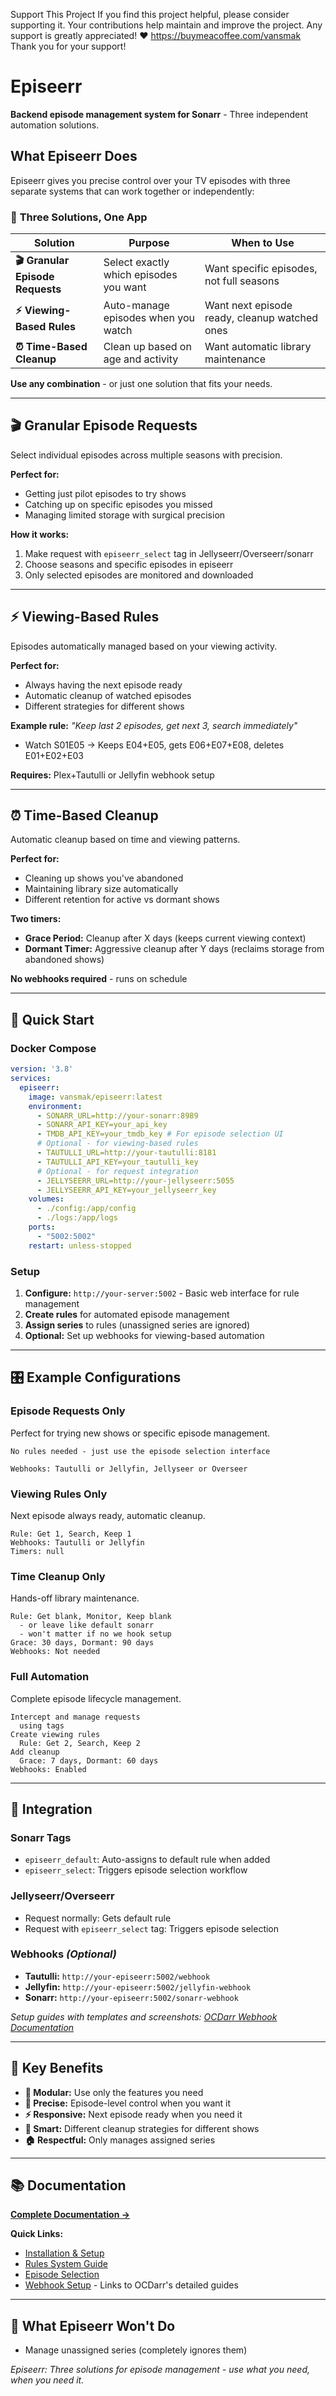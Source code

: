 
Support This Project If you find this project helpful, please consider supporting it. Your contributions help maintain and improve the project. Any support is greatly appreciated! ❤️ https://buymeacoffee.com/vansmak Thank you for your support!

# Episeerr

**Backend episode management system for Sonarr** - Three independent automation solutions.

## What Episeerr Does

Episeerr gives you precise control over your TV episodes with three separate systems that can work together or independently:

### 🎯 **Three Solutions, One App**

| Solution | Purpose | When to Use |
|----------|---------|-------------|
| **🎬 Granular Episode Requests** | Select exactly which episodes you want | Want specific episodes, not full seasons |
| **⚡ Viewing-Based Rules** | Auto-manage episodes when you watch | Want next episode ready, cleanup watched ones |
| **⏰ Time-Based Cleanup** | Clean up based on age and activity | Want automatic library maintenance |

**Use any combination** - or just one solution that fits your needs.

---

## 🎬 Granular Episode Requests

Select individual episodes across multiple seasons with precision.

**Perfect for:**
- Getting just pilot episodes to try shows
- Catching up on specific episodes you missed
- Managing limited storage with surgical precision

**How it works:**
1.  Make request with `episeerr_select` tag in Jellyseerr/Overseerr/sonarr 
2. Choose seasons and specific episodes in episeerr 
3. Only selected episodes are monitored and downloaded

---

## ⚡ Viewing-Based Rules

Episodes automatically managed based on your viewing activity.

**Perfect for:**
- Always having the next episode ready
- Automatic cleanup of watched episodes
- Different strategies for different shows

**Example rule:** *"Keep last 2 episodes, get next 3, search immediately"*
- Watch S01E05 → Keeps E04+E05, gets E06+E07+E08, deletes E01+E02+E03

**Requires:** Plex+Tautulli or Jellyfin webhook setup

---

## ⏰ Time-Based Cleanup

Automatic cleanup based on time and viewing patterns.

**Perfect for:**
- Cleaning up shows you've abandoned
- Maintaining library size automatically
- Different retention for active vs dormant shows

**Two timers:**
- **Grace Period:** Cleanup after X days (keeps current viewing context)
- **Dormant Timer:** Aggressive cleanup after Y days (reclaims storage from abandoned shows)

**No webhooks required** - runs on schedule

---

## 🚀 Quick Start

### Docker Compose
```yaml
version: '3.8'
services:
  episeerr:
    image: vansmak/episeerr:latest
    environment:
      - SONARR_URL=http://your-sonarr:8989
      - SONARR_API_KEY=your_api_key
      - TMDB_API_KEY=your_tmdb_key # For episode selection UI
      # Optional - for viewing-based rules
      - TAUTULLI_URL=http://your-tautulli:8181
      - TAUTULLI_API_KEY=your_tautulli_key
      # Optional - for request integration  
      - JELLYSEERR_URL=http://your-jellyseerr:5055
      - JELLYSEERR_API_KEY=your_jellyseerr_key
    volumes:
      - ./config:/app/config
      - ./logs:/app/logs
    ports:
      - "5002:5002"
    restart: unless-stopped
```

### Setup
1. **Configure:** `http://your-server:5002` - Basic web interface for rule management
2. **Create rules** for automated episode management  
3. **Assign series** to rules (unassigned series are ignored)
4. **Optional:** Set up webhooks for viewing-based automation

---

## 🎛️ Example Configurations

### Episode Requests Only
Perfect for trying new shows or specific episode management.
```
No rules needed - just use the episode selection interface

Webhooks: Tautulli or Jellyfin, Jellyseer or Overseer
```

### Viewing Rules Only  
Next episode always ready, automatic cleanup.
```
Rule: Get 1, Search, Keep 1
Webhooks: Tautulli or Jellyfin
Timers: null
```

### Time Cleanup Only
Hands-off library maintenance.
```
Rule: Get blank, Monitor, Keep blank
  - or leave like default sonarr 
  - won't matter if no we hook setup  
Grace: 30 days, Dormant: 90 days
Webhooks: Not needed
```

### Full Automation
Complete episode lifecycle management.
```
Intercept and manage requests
  using tags 
Create viewing rules
  Rule: Get 2, Search, Keep 2
Add cleanup 
  Grace: 7 days, Dormant: 60 days  
Webhooks: Enabled
```

---

## 🔧 Integration

### Sonarr Tags
- `episeerr_default`: Auto-assigns to default rule when added
- `episeerr_select`: Triggers episode selection workflow

### Jellyseerr/Overseerr  
- Request normally: Gets default rule
- Request with `episeerr_select` tag: Triggers episode selection

### Webhooks *(Optional)*
- **Tautulli:** `http://your-episeerr:5002/webhook` 
- **Jellyfin:** `http://your-episeerr:5002/jellyfin-webhook`  
- **Sonarr:** `http://your-episeerr:5002/sonarr-webhook`

*Setup guides with templates and screenshots: [OCDarr Webhook Documentation](link-to-ocdarr-guides)*

---

## 🎯 Key Benefits

- **🔧 Modular:** Use only the features you need
- **🎯 Precise:** Episode-level control when you want it
- **⚡ Responsive:** Next episode ready when you need it  
- **🧹 Smart:** Different cleanup strategies for different shows
- **🏠 Respectful:** Only manages assigned series

---

## 📚 Documentation

**[Complete Documentation →](./docs/)**

**Quick Links:**
- [Installation & Setup](./docs/installation.md)
- [Rules System Guide](./docs/rules-guide.md) 
- [Episode Selection](./docs/episode-selection.md)
- [Webhook Setup](./docs/webhooks.md) - Links to OCDarr's detailed guides

---

## 🚫 What Episeerr Won't Do

- Manage unassigned series (completely ignores them)


*Episeerr: Three solutions for episode management - use what you need, when you need it.*
